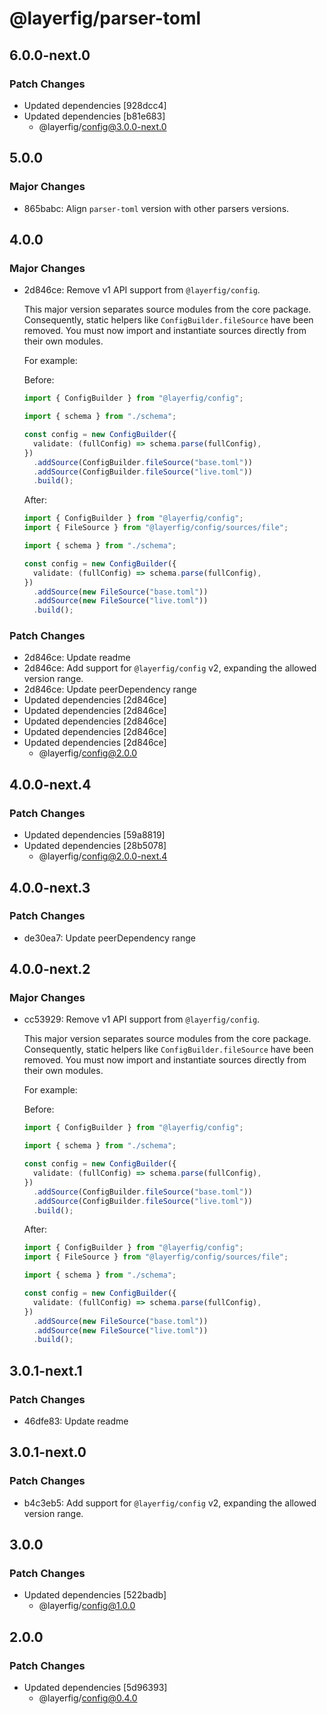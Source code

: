 # @layerfig/parser-toml

## 6.0.0-next.0

### Patch Changes

- Updated dependencies [928dcc4]
- Updated dependencies [b81e683]
  - @layerfig/config@3.0.0-next.0

## 5.0.0

### Major Changes

- 865babc: Align `parser-toml` version with other parsers versions.

## 4.0.0

### Major Changes

- 2d846ce: Remove v1 API support from `@layerfig/config`.

  This major version separates source modules from the core package. Consequently, static helpers like `ConfigBuilder.fileSource` have been removed. You must now import and instantiate sources directly from their own modules.

  For example:

  Before:

  ```ts
  import { ConfigBuilder } from "@layerfig/config";

  import { schema } from "./schema";

  const config = new ConfigBuilder({
    validate: (fullConfig) => schema.parse(fullConfig),
  })
    .addSource(ConfigBuilder.fileSource("base.toml"))
    .addSource(ConfigBuilder.fileSource("live.toml"))
    .build();
  ```

  After:

  ```ts
  import { ConfigBuilder } from "@layerfig/config";
  import { FileSource } from "@layerfig/config/sources/file";

  import { schema } from "./schema";

  const config = new ConfigBuilder({
    validate: (fullConfig) => schema.parse(fullConfig),
  })
    .addSource(new FileSource("base.toml"))
    .addSource(new FileSource("live.toml"))
    .build();
  ```

### Patch Changes

- 2d846ce: Update readme
- 2d846ce: Add support for `@layerfig/config` v2, expanding the allowed version range.
- 2d846ce: Update peerDependency range
- Updated dependencies [2d846ce]
- Updated dependencies [2d846ce]
- Updated dependencies [2d846ce]
- Updated dependencies [2d846ce]
- Updated dependencies [2d846ce]
  - @layerfig/config@2.0.0

## 4.0.0-next.4

### Patch Changes

- Updated dependencies [59a8819]
- Updated dependencies [28b5078]
  - @layerfig/config@2.0.0-next.4

## 4.0.0-next.3

### Patch Changes

- de30ea7: Update peerDependency range

## 4.0.0-next.2

### Major Changes

- cc53929: Remove v1 API support from `@layerfig/config`.

  This major version separates source modules from the core package. Consequently, static helpers like `ConfigBuilder.fileSource` have been removed. You must now import and instantiate sources directly from their own modules.

  For example:

  Before:

  ```ts
  import { ConfigBuilder } from "@layerfig/config";

  import { schema } from "./schema";

  const config = new ConfigBuilder({
    validate: (fullConfig) => schema.parse(fullConfig),
  })
    .addSource(ConfigBuilder.fileSource("base.toml"))
    .addSource(ConfigBuilder.fileSource("live.toml"))
    .build();
  ```

  After:

  ```ts
  import { ConfigBuilder } from "@layerfig/config";
  import { FileSource } from "@layerfig/config/sources/file";

  import { schema } from "./schema";

  const config = new ConfigBuilder({
    validate: (fullConfig) => schema.parse(fullConfig),
  })
    .addSource(new FileSource("base.toml"))
    .addSource(new FileSource("live.toml"))
    .build();
  ```

## 3.0.1-next.1

### Patch Changes

- 46dfe83: Update readme

## 3.0.1-next.0

### Patch Changes

- b4c3eb5: Add support for `@layerfig/config` v2, expanding the allowed version range.

## 3.0.0

### Patch Changes

- Updated dependencies [522badb]
  - @layerfig/config@1.0.0

## 2.0.0

### Patch Changes

- Updated dependencies [5d96393]
  - @layerfig/config@0.4.0

